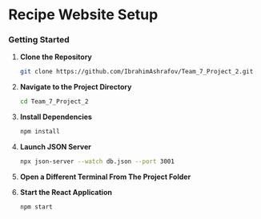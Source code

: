 # Recipe Website Setup



### Getting Started

1. **Clone the Repository**

    ```sh
    git clone https://github.com/IbrahimAshrafov/Team_7_Project_2.git
    ```

2. **Navigate to the Project Directory**

    ```sh
    cd Team_7_Project_2
    ```

3. **Install Dependencies**

    ```sh
    npm install
    ```

4. **Launch JSON Server**

    ```sh
    npx json-server --watch db.json --port 3001
    ```

4. **Open a Different Terminal From The Project Folder**

5. **Start the React Application**

    ```sh
    npm start
    ```

